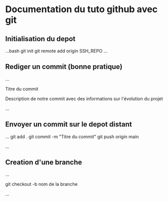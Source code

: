 # Documentation du tuto github avec git


## Initialisation du depot

...bash
git init
git remote add origin SSH_REPO
...


## Rediger un commit (bonne pratique)

...

Titre du commit

Description de notre commit avec des informations  sur l'évolution du projet

...

## Envoyer un commit sur le depot distant

...
git add .
git commit -m "Titre du commit"
git push origin main

...


## Creation d'une branche

...

git checkout -b nom de la branche

...
